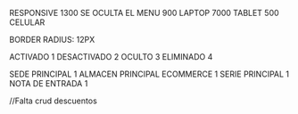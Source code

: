 RESPONSIVE
1300 SE OCULTA EL MENU
900 LAPTOP
7000 TABLET
500 CELULAR

BORDER RADIUS: 12PX

ACTIVADO 1
DESACTIVADO 2
OCULTO 3
ELIMINADO 4

SEDE PRINCIPAL 1
ALMACEN PRINCIPAL ECOMMERCE 1
SERIE PRINCIPAL 1
NOTA DE ENTRADA 1

//Falta crud descuentos